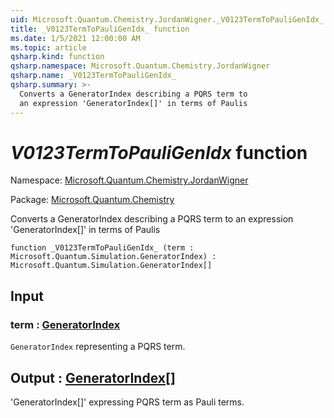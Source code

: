 ```yaml
---
uid: Microsoft.Quantum.Chemistry.JordanWigner._V0123TermToPauliGenIdx_
title: _V0123TermToPauliGenIdx_ function
ms.date: 1/5/2021 12:00:00 AM
ms.topic: article
qsharp.kind: function
qsharp.namespace: Microsoft.Quantum.Chemistry.JordanWigner
qsharp.name: _V0123TermToPauliGenIdx_
qsharp.summary: >-
  Converts a GeneratorIndex describing a PQRS term to
  an expression 'GeneratorIndex[]' in terms of Paulis
---
```


# _V0123TermToPauliGenIdx_ function

Namespace: [Microsoft.Quantum.Chemistry.JordanWigner](xref:Microsoft.Quantum.Chemistry.JordanWigner)

Package: [Microsoft.Quantum.Chemistry](https://nuget.org/packages/Microsoft.Quantum.Chemistry)


Converts a GeneratorIndex describing a PQRS term toan expression 'GeneratorIndex[]' in terms of Paulis

```qsharp
function _V0123TermToPauliGenIdx_ (term : Microsoft.Quantum.Simulation.GeneratorIndex) : Microsoft.Quantum.Simulation.GeneratorIndex[]
```


## Input

### term : [GeneratorIndex](xref:Microsoft.Quantum.Simulation.GeneratorIndex)

`GeneratorIndex` representing a PQRS term.



## Output : [GeneratorIndex](xref:Microsoft.Quantum.Simulation.GeneratorIndex)[]

'GeneratorIndex[]' expressing PQRS term as Pauli terms.